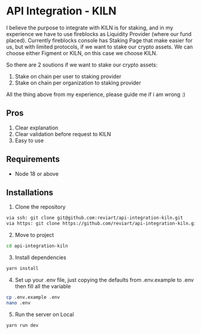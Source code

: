 # API Integration - KILN

I believe the purpose to integrate with KILN is for staking, and in my experience we have to use fireblocks as Liquidity Provider (where our fund placed). Currently fireblocks console has Staking Page that make easier for us, but with limited protocols, if we want to stake our crypto assets. We can choose either Figment or KILN, on this case we choose KILN.

So there are 2 soutions if we want to stake our crypto assets:
1. Stake on chain per user to staking provider
2. Stake on chain per organization to staking provider

All the thing above from my experience, please guide me if i am wrong :)

## Pros
1. Clear explanation
2. Clear validation before request to KILN
3. Easy to use

## Requirements
- Node 18 or above

## Installations

1. Clone the repository
```bash
via ssh: git clone git@github.com:reviart/api-integration-kiln.git
via https: git clone https://github.com/reviart/api-integration-kiln.git
```
2. Move to project
```bash
cd api-integration-kiln
```
3. Install dependencies
```bash
yarn install
```
4. Set up your .env file, just copying the defaults from .env.example to .env then fill all the variable
```bash
cp .env.example .env
nano .env
```
5. Run the server on Local
```bash
yarn run dev
```
